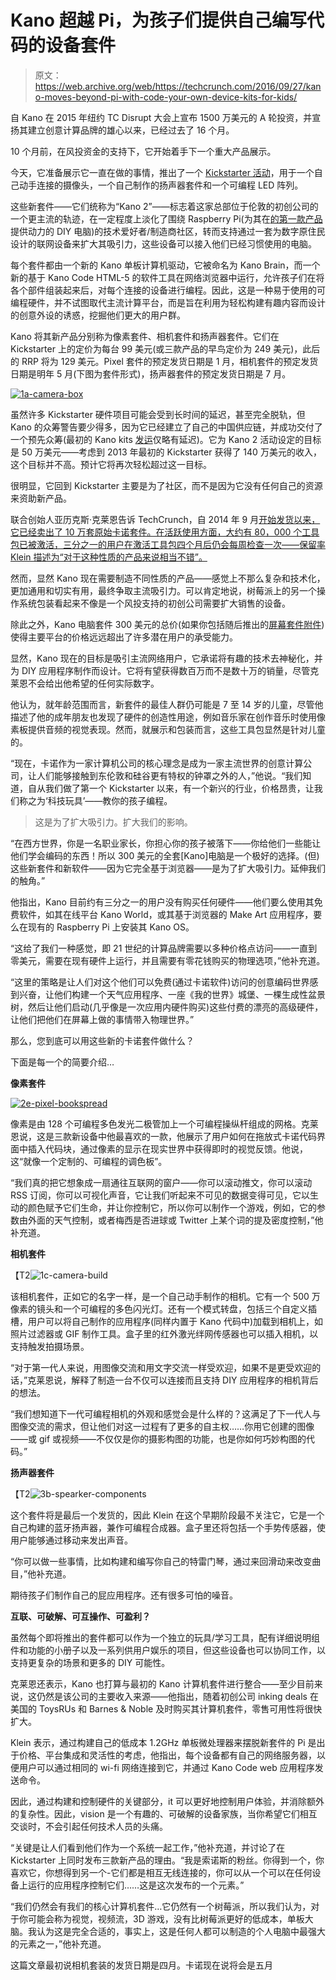 # Kano 超越 Pi，为孩子们提供自己编写代码的设备套件

> 原文：<https://web.archive.org/web/https://techcrunch.com/2016/09/27/kano-moves-beyond-pi-with-code-your-own-device-kits-for-kids/>

自 Kano 在 2015 年纽约 TC Disrupt 大会上宣布 1500 万美元的 A 轮投资，并宣扬其建立创意计算品牌的雄心以来，已经过去了 16 个月。

10 个月前，在风投资金的支持下，它开始着手下一个重大产品展示。

今天，它准备展示它一直在做的事情，推出了一个 [Kickstarter 活动](https://web.archive.org/web/20230314070523/https://www.kickstarter.com/projects/alexklein/1675708788?token=65de0a77)，用于一个自己动手连接的摄像头，一个自己制作的扬声器套件和一个可编程 LED 阵列。

这些新套件——它们统称为“Kano 2”——标志着这家总部位于伦敦的初创公司的一个更主流的轨迹，在一定程度上淡化了围绕 Raspberry Pi(为其在[的第一款产品](https://web.archive.org/web/20230314070523/https://techcrunch.com/2014/09/27/kano-ships/)提供动力的 DIY 电脑)的技术爱好者/制造商社区，转而支持通过一套为数字原住民设计的联网设备来扩大其吸引力，这些设备可以接入他们已经习惯使用的电脑。

每个套件都由一个新的 Kano 单板计算机驱动，它被命名为 Kano Brain，而一个新的基于 Kano Code HTML-5 的软件工具在网络浏览器中运行，允许孩子们在将各个部件组装起来后，对每个连接的设备进行编程。因此，这是一种易于使用的可编程硬件，并不试图取代主流计算平台，而是旨在利用为轻松构建有趣内容而设计的创意外设的诱惑，挖掘他们更大的用户群。

Kano 将其新产品分别称为像素套件、相机套件和扬声器套件。它们在 Kickstarter 上的定价为每台 99 美元(或三款产品的早鸟定价为 249 美元)，此后的 RRP 将为 129 美元。Pixel 套件的预定发货日期是 1 月，相机套件的预定发货日期是明年 5 月(下图为套件形式)，扬声器套件的预定发货日期是 7 月。

[![1a-camera-box](img/7c1ee14fc6b40cad926ae8ccc98257e4.png)](https://web.archive.org/web/20230314070523/https://techcrunch.com/2016/09/27/kano-moves-beyond-pi-with-code-your-own-device-kits-for-kids/1a-camera-box/)

虽然许多 Kickstarter 硬件项目可能会受到长时间的延迟，甚至完全脱轨，但 Kano 的众筹警告要少得多，因为它已经建立了自己的中国供应链，并成功交付了一个预先众筹(最初的 Kano kits [发运](https://web.archive.org/web/20230314070523/https://techcrunch.com/2014/09/27/kano-ships/)仅略有延迟)。它为 Kano 2 活动设定的目标是 50 万美元——考虑到 2013 年最初的 Kickstarter 获得了 140 万美元的收入，这个目标并不高。预计它将再次轻松超过这一目标。

很明显，它回到 Kickstarter 主要是为了社区，而不是因为它没有任何自己的资源来资助新产品。

联合创始人亚历克斯·克莱恩告诉 TechCrunch，自 2014 年 9 月[开始发货以来，它已经卖出了 10 万套原始卡诺套件。在活跃使用方面，大约有 80，000 个工具包已被激活，三分之一的用户在激活工具包四个月后仍会每周检查一次——保留率 Klein 描述为“对于这种性质的产品来说相当不错”。](https://web.archive.org/web/20230314070523/https://techcrunch.com/2014/09/27/kano-ships/)

然而，显然 Kano 现在需要制造不同性质的产品——感觉上不那么复杂和技术化，更加通用和切实有用，最终争取主流吸引力。可以肯定地说，树莓派上的另一个操作系统包装看起来不像是一个风投支持的初创公司需要扩大销售的设备。

除此之外，Kano 电脑套件 300 美元的总价(如果你包括随后推出的[屏幕套件附件](https://web.archive.org/web/20230314070523/https://techcrunch.com/2015/12/22/kano-releases-screen-kit-for-the-holiday-season/))使得主要平台的价格远远超出了许多潜在用户的承受能力。

显然，Kano 现在的目标是吸引主流网络用户，它承诺将有趣的技术去神秘化，并为 DIY 应用程序制作而设计。它将有望获得数百万而不是数十万的销量，尽管克莱恩不会给出他希望的任何实际数字。

他认为，就年龄范围而言，新套件的最佳人群仍可能是 7 至 14 岁的儿童，尽管他描述了他的成年朋友也发现了硬件的创造性用途，例如音乐家在创作音乐时使用像素板提供音频的视觉表现。然而，就展示和包装而言，这些工具包显然是针对儿童的。

“现在，卡诺作为一家计算机公司的核心理念是成为一家主流世界的创意计算公司，让人们能够接触到东伦敦和硅谷更有特权的钟罩之外的人，”他说。“我们知道，自从我们做了第一个 Kickstarter 以来，有一个新兴的行业，价格昂贵，让我们称之为‘科技玩具’——教你的孩子编程。

> 这是为了扩大吸引力。扩大我们的影响。

“在西方世界，你是一名职业家长，你担心你的孩子被落下——你给他们一些能让他们学会编码的东西！所以 300 美元的全套[Kano]电脑是一个极好的选择。(但)这些新套件和新软件——因为它完全基于浏览器——是为了扩大吸引力。延伸我们的触角。”

他指出，Kano 目前约有三分之一的用户没有购买任何硬件——他们要么使用其免费软件，如其在线平台 Kano World，或其基于浏览器的 Make Art 应用程序，要么在现有的 Raspberry Pi 上安装其 Kano OS。

“这给了我们一种感觉，即 21 世纪的计算品牌需要以多种价格点访问——一直到零美元，需要在现有硬件上运行，并且需要有零花钱购买的物理选项，”他补充道。

“这里的策略是让人们对这个他们可以免费(通过卡诺软件)访问的创意编码世界感到兴奋，让他们构建一个天气应用程序、一座《我的世界》城堡、一棵生成性盆景树，然后让他们启动(几乎像是一次应用内硬件购买)这些付费的漂亮的高级硬件，让他们把他们在屏幕上做的事情带入物理世界。”

那么，您到底可以用这些新的卡诺套件做什么？

下面是每一个的简要介绍…

**像素套件**

[![2e-pixel-bookspread](img/ee643d37e8d2a7b3447374a99ed41c57.png)](https://web.archive.org/web/20230314070523/https://techcrunch.com/2016/09/27/kano-moves-beyond-pi-with-code-your-own-device-kits-for-kids/2e-pixel-bookspread/)

像素是由 128 个可编程多色发光二极管加上一个可编程操纵杆组成的网格。克莱恩说，这是三款新设备中他最喜欢的一款，他展示了用户如何在拖放式卡诺代码界面中插入代码块，通过像素的显示在现实世界中获得即时的视觉反馈。他说，这“就像一个定制的、可编程的调色板”。

“我们真的把它想象成一扇通往互联网的窗户——你可以滚动推文，你可以滚动 RSS 订阅，你可以可视化声音，它让我们听起来不可见的数据变得可见，它以生动的颜色赋予它们生命，并让你控制它，所以你可以制作一个游戏，例如，它的参数由外面的天气控制，或者梅西是否进球或 Twitter 上某个词的提及密度控制，”他补充道。

**相机套件**

【T2![1c-camera-build](img/2ee79a394c8efe98e85e67774854c701.png)

该相机套件，正如它的名字一样，是一个自己动手制作的相机。它有一个 500 万像素的镜头和一个可编程的多色闪光灯。还有一个模式转盘，包括三个自定义插槽，用户可以将自己制作的应用程序(同样内置于 Kano 代码中)加载到相机上，如照片过滤器或 GIF 制作工具。盒子里的红外激光绊网传感器也可以插入相机，以支持触发拍摄场景。

“对于第一代人来说，用图像交流和用文字交流一样受欢迎，如果不是更受欢迎的话，”克莱恩说，解释了制造一台不仅可以连接而且支持 DIY 应用程序的相机背后的想法。

“我们想知道下一代可编程相机的外观和感觉会是什么样的？这满足了下一代人与图像交流的需求，但让他们对这一过程有了更多的自主权……你用它创建的图像——或 gif 或视频——不仅仅是你的摄影构图的功能，也是你如何巧妙构图的代码。”

**扬声器套件**

【T2![3b-spearker-components](img/76ba9a406ffe00fbc11b62d45414ff3a.png)

这个套件将是最后一个发货的，因此 Klein 在这个早期阶段最不关注它，它是一个自己构建的蓝牙扬声器，兼作可编程合成器。盒子里还将包括一个手势传感器，使用户能够通过移动来发出声音。

“你可以做一些事情，比如构建和编写你自己的特雷门琴，通过来回滑动来改变曲目，”他补充道。

期待孩子们制作自己的屁应用程序。还有很多可怕的噪音。

**互联、可破解、可互操作、可盈利？**

虽然每个即将推出的套件都可以作为一个独立的玩具/学习工具，配有详细说明组件和功能的小册子以及一系列供用户娱乐的项目，但这些设备也可以协同工作，以支持更复杂的场景和更多的 DIY 可能性。

克莱恩还表示，Kano 也打算与最初的 Kano 计算机套件进行整合——至少目前来说，这仍然是该公司的主要收入来源——他指出，随着初创公司 inking deals 在美国的 ToysRUs 和 Barnes & Noble 及时购买其计算机套件，零售可用性将很快扩大。

Klein 表示，通过构建自己的低成本 1.2GHz 单板微处理器来摆脱新套件的 Pi 是出于价格、平台集成和灵活性的考虑，他指出，每个设备都有自己的网络服务器，以便用户可以通过相同的 wi-fi 网络连接到它，并通过 Kano Code web 应用程序发送命令。

因此，通过构建和控制硬件的关键部分，it 可以更好地控制用户体验，并消除额外的复杂性。因此，vision 是一个有趣的、可破解的设备家族，当你希望它们相互交谈时，不会引起任何技术人员的头痛。

“关键是让人们看到他们作为一个系统一起工作，”他补充道，并讨论了在 Kickstarter 上同时发布三款新产品的理由。“我是索诺斯的粉丝。你得到一个，你喜欢它，你想得到另一个-它们都是相互无线连接的，你可以从一个可以在任何设备上运行的应用程序控制它们……这是这次发布的一个元素。”

“我们仍然会有我们的核心计算机套件…它仍然有一个树莓派，所以我们认为，对于你可能会称为视觉，视频流，3D 游戏，没有比树莓派更好的低成本，单板大脑。我认为这是完全合适的，事实上，这是任何人都可以制造的个人电脑中最强大的元素之一，”他补充道。

这篇文章最初说相机套装的发货日期是四月。卡诺现在说将会是五月
